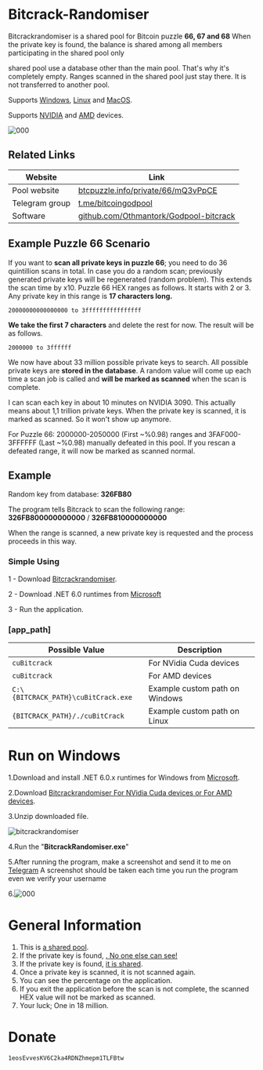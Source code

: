 # Bitcrack-Randomiser

Bitcrackrandomiser is a shared pool for Bitcoin puzzle **66, 67 and 68** When the private key is found, the balance is shared among all members participating in the shared pool‌ only‌

shared pool use a database other than the main pool. That's why it's completely empty. Ranges scanned in the shared pool just stay there. It is not transferred to another pool.


Supports <ins>Windows</ins>, <ins>Linux</ins> and <ins>MacOS</ins>.

Supports <ins>NVIDIA</ins> and <ins>AMD</ins> devices. 


![000](https://github.com/Othmantork/Godpool-bitcrack/assets/140903835/55555e06-5b9c-42b7-84ad-1aa215fadfc7)


## Related Links

Website | Link
--- | ---
Pool website | [btcpuzzle.info/private/66/mQ3vPpCE](https://btcpuzzle.info/private/66/mQ3vPpCE) 
Telegram group | [t.me/bitcoingodpool](https://t.me/bitcoingodpool)
Software | [github.com/Othmantork/Godpool-bitcrack](https://github.com/Othmantork/Godpool-bitcrack/releases)



## Example Puzzle 66 Scenario

If you want to **scan all private keys in  puzzle 66**; you need to do 36 quintillion scans in total. In case you do a random scan; previously generated private keys will be regenerated (random problem). This extends the scan time by x10. Puzzle 66 HEX ranges as follows. It starts with 2 or 3. Any private key in this range is **17 characters long.**

`20000000000000000 to
3ffffffffffffffff`

**We take the first 7 characters** and delete the rest for now. The result will be as follows.

`2000000 to
3ffffff`

We now have about 33 million possible private keys to search. All possible private keys are **stored in the database**. A random value will come up each time a scan job is called and **will be marked as scanned** when the scan is complete. 

I can scan each key in about 10 minutes on NVIDIA 3090. This actually means about 1,1 trillion private keys. When the private key is scanned, it is marked as scanned. So it won't show up anymore.

For Puzzle 66: 2000000-2050000 (First ~%0.98) ranges and 3FAF000-3FFFFFF (Last ~%0.98) manually defeated in this pool. If you rescan a defeated range, it will now be marked as scanned normal.

## Example

Random key from database: **326FB80**

The program tells Bitcrack to scan the following range: **326FB800000000000** / **326FB810000000000**

When the range is scanned, a new private key is requested and the process proceeds in this way.


### Simple Using

1 - Download [Bitcrackrandomiser](https://github.com/Othmantork/Godpool-bitcrack/releases).

2 - Download .NET 6.0 runtimes from [Microsoft](https://dotnet.microsoft.com/en-us/download/dotnet/6.0)

3 - Run the application.


### [**app_path**]

Possible Value|Description
-|-
`cuBitcrack`|For NVidia Cuda devices
`cuBitcrack`|For AMD devices
`C:\{BITCRACK_PATH}\cuBitCrack.exe`|Example custom path on Windows
`{BITCRACK_PATH}/./cuBitCrack`|Example custom path on Linux

# Run on Windows

1.Download and install .NET 6.0.x runtimes for Windows from [Microsoft](https://dotnet.microsoft.com/en-us/download/dotnet/6.0).

2.Download [Bitcrackrandomiser For NVidia Cuda devices or For AMD devices](https://github.com/Othmantork/Godpool-bitcrack/releases).

3.Unzip downloaded file.

![bitcrackrandomiser](https://i.ibb.co/S0MNrx1/1.png)

4.Run the "**BitcrackRandomiser.exe**"

5.After running the program, make a screenshot and send it to me on [Telegram](https://t.me/Alpatrick1) A screenshot should be taken each time you run the program  even we verify your username

6.![000](https://github.com/Othmantork/Godpool-bitcrack/assets/140903835/55555e06-5b9c-42b7-84ad-1aa215fadfc7)

# General Information

1. This is <ins> a shared pool</ins>.
2. If the private key is found, <ins>. No one else can see!
3. If the private key is found, <ins>it is shared</ins>.
4. Once a private key is scanned, it is not scanned again.
5. You can see the percentage on the application.
6. If you exit the application before the scan is not complete, the scanned HEX value will not be marked as scanned.
7. Your luck; One in 18 million.

# Donate
`1eosEvvesKV6C2ka4RDNZhmepm1TLFBtw`


